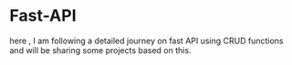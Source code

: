 # Fast-API
here , I am following a detailed journey on fast API using CRUD functions and will be sharing some projects based on this.
